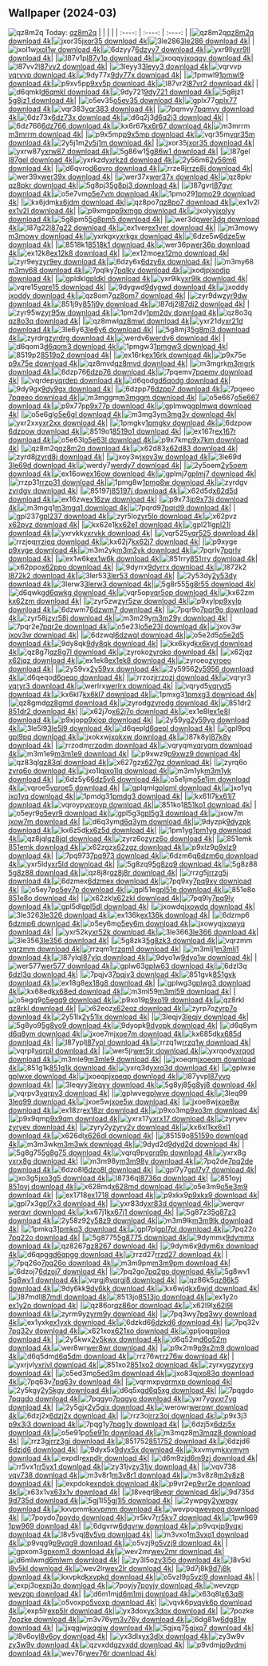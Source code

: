 ## Wallpaper (2024-03)
![qz8m2q](https://w.wallhaven.cc/full/qz/wallhaven-qz8m2q.jpg) Today: [qz8m2q](https://th.wallhaven.cc/small/qz/qz8m2q.jpg)
|      |      |      |
| :----: | :----: | :----: |
|![qz8m2q](https://th.wallhaven.cc/small/qz/qz8m2q.jpg)[qz8m2q download 4k](https://wallhaven.cc/w/qz8m2q)|![jxor35](https://th.wallhaven.cc/small/jx/jxor35.jpg)[jxor35 download 4k](https://wallhaven.cc/w/jxor35)|![3le286](https://th.wallhaven.cc/small/3l/3le286.jpg)[3le286 download 4k](https://wallhaven.cc/w/3le286)|
|![jxol1w](https://th.wallhaven.cc/small/jx/jxol1w.jpg)[jxol1w download 4k](https://wallhaven.cc/w/jxol1w)|![6dzyy7](https://th.wallhaven.cc/small/6d/6dzyy7.jpg)[6dzyy7 download 4k](https://wallhaven.cc/w/6dzyy7)|![yxr9ll](https://th.wallhaven.cc/small/yx/yxr9ll.jpg)[yxr9ll download 4k](https://wallhaven.cc/w/yxr9ll)|
|![l87v1p](https://th.wallhaven.cc/small/l8/l87v1p.jpg)[l87v1p download 4k](https://wallhaven.cc/w/l87v1p)|![jxoqqy](https://th.wallhaven.cc/small/jx/jxoqqy.jpg)[jxoqqy download 4k](https://wallhaven.cc/w/jxoqqy)|![l87vv2](https://th.wallhaven.cc/small/l8/l87vv2.jpg)[l87vv2 download 4k](https://wallhaven.cc/w/l87vv2)|
|![3leyy3](https://th.wallhaven.cc/small/3l/3leyy3.jpg)[3leyy3 download 4k](https://wallhaven.cc/w/3leyy3)|![vqrvvp](https://th.wallhaven.cc/small/vq/vqrvvp.jpg)[vqrvvp download 4k](https://wallhaven.cc/w/vqrvvp)|![9dy77x](https://th.wallhaven.cc/small/9d/9dy77x.jpg)[9dy77x download 4k](https://wallhaven.cc/w/9dy77x)|
|![1pmwl9](https://th.wallhaven.cc/small/1p/1pmwl9.jpg)[1pmwl9 download 4k](https://wallhaven.cc/w/1pmwl9)|![p9xv5p](https://th.wallhaven.cc/small/p9/p9xv5p.jpg)[p9xv5p download 4k](https://wallhaven.cc/w/p9xv5p)|![l87vr2](https://th.wallhaven.cc/small/l8/l87vr2.jpg)[l87vr2 download 4k](https://wallhaven.cc/w/l87vr2)|
|![d6qmkl](https://th.wallhaven.cc/small/d6/d6qmkl.jpg)[d6qmkl download 4k](https://wallhaven.cc/w/d6qmkl)|![9dy721](https://th.wallhaven.cc/small/9d/9dy721.jpg)[9dy721 download 4k](https://wallhaven.cc/w/9dy721)|![5g8jz1](https://th.wallhaven.cc/small/5g/5g8jz1.jpg)[5g8jz1 download 4k](https://wallhaven.cc/w/5g8jz1)|
|![o5ev35](https://th.wallhaven.cc/small/o5/o5ev35.jpg)[o5ev35 download 4k](https://wallhaven.cc/w/o5ev35)|![gplx77](https://th.wallhaven.cc/small/gp/gplx77.jpg)[gplx77 download 4k](https://wallhaven.cc/w/gplx77)|![vqr383](https://th.wallhaven.cc/small/vq/vqr383.jpg)[vqr383 download 4k](https://wallhaven.cc/w/vqr383)|
|![7pqmvy](https://th.wallhaven.cc/small/7p/7pqmvy.jpg)[7pqmvy download 4k](https://wallhaven.cc/w/7pqmvy)|![6dz73x](https://th.wallhaven.cc/small/6d/6dz73x.jpg)[6dz73x download 4k](https://wallhaven.cc/w/6dz73x)|![d6q2j3](https://th.wallhaven.cc/small/d6/d6q2j3.jpg)[d6q2j3 download 4k](https://wallhaven.cc/w/d6q2j3)|
|![6dz766](https://th.wallhaven.cc/small/6d/6dz766.jpg)[6dz766 download 4k](https://wallhaven.cc/w/6dz766)|![kx6r67](https://th.wallhaven.cc/small/kx/kx6r67.jpg)[kx6r67 download 4k](https://wallhaven.cc/w/kx6r67)|![m3mrrm](https://th.wallhaven.cc/small/m3/m3mrrm.jpg)[m3mrrm download 4k](https://wallhaven.cc/w/m3mrrm)|
|![p9x5mp](https://th.wallhaven.cc/small/p9/p9x5mp.jpg)[p9x5mp download 4k](https://wallhaven.cc/w/p9x5mp)|![vqr35m](https://th.wallhaven.cc/small/vq/vqr35m.jpg)[vqr35m download 4k](https://wallhaven.cc/w/vqr35m)|![2y5j1m](https://th.wallhaven.cc/small/2y/2y5j1m.jpg)[2y5j1m download 4k](https://wallhaven.cc/w/2y5j1m)|
|![jxor35](https://th.wallhaven.cc/small/jx/jxor35.jpg)[jxor35 download 4k](https://wallhaven.cc/w/jxor35)|![yxrw87](https://th.wallhaven.cc/small/yx/yxrw87.jpg)[yxrw87 download 4k](https://wallhaven.cc/w/yxrw87)|![5g86w1](https://th.wallhaven.cc/small/5g/5g86w1.jpg)[5g86w1 download 4k](https://wallhaven.cc/w/5g86w1)|
|![l87gel](https://th.wallhaven.cc/small/l8/l87gel.jpg)[l87gel download 4k](https://wallhaven.cc/w/l87gel)|![yxrkzd](https://th.wallhaven.cc/small/yx/yxrkzd.jpg)[yxrkzd download 4k](https://wallhaven.cc/w/yxrkzd)|![2y56m6](https://th.wallhaven.cc/small/2y/2y56m6.jpg)[2y56m6 download 4k](https://wallhaven.cc/w/2y56m6)|
|![d6qvro](https://th.wallhaven.cc/small/d6/d6qvro.jpg)[d6qvro download 4k](https://wallhaven.cc/w/d6qvro)|![rrze8j](https://th.wallhaven.cc/small/rr/rrze8j.jpg)[rrze8j download 4k](https://wallhaven.cc/w/rrze8j)|![wer39x](https://th.wallhaven.cc/small/we/wer39x.jpg)[wer39x download 4k](https://wallhaven.cc/w/wer39x)|
|![wer37x](https://th.wallhaven.cc/small/we/wer37x.jpg)[wer37x download 4k](https://wallhaven.cc/w/wer37x)|![qz8pkr](https://th.wallhaven.cc/small/qz/qz8pkr.jpg)[qz8pkr download 4k](https://wallhaven.cc/w/qz8pkr)|![5g8pj3](https://th.wallhaven.cc/small/5g/5g8pj3.jpg)[5g8pj3 download 4k](https://wallhaven.cc/w/5g8pj3)|
|![l87gvr](https://th.wallhaven.cc/small/l8/l87gvr.jpg)[l87gvr download 4k](https://wallhaven.cc/w/l87gvr)|![o5e7vm](https://th.wallhaven.cc/small/o5/o5e7vm.jpg)[o5e7vm download 4k](https://wallhaven.cc/w/o5e7vm)|![1pmo29](https://th.wallhaven.cc/small/1p/1pmo29.jpg)[1pmo29 download 4k](https://wallhaven.cc/w/1pmo29)|
|![kx6jdm](https://th.wallhaven.cc/small/kx/kx6jdm.jpg)[kx6jdm download 4k](https://wallhaven.cc/w/kx6jdm)|![qz8po7](https://th.wallhaven.cc/small/qz/qz8po7.jpg)[qz8po7 download 4k](https://wallhaven.cc/w/qz8po7)|![ex1v2l](https://th.wallhaven.cc/small/ex/ex1v2l.jpg)[ex1v2l download 4k](https://wallhaven.cc/w/ex1v2l)|
|![p9xmgp](https://th.wallhaven.cc/small/p9/p9xmgp.jpg)[p9xmgp download 4k](https://wallhaven.cc/w/p9xmgp)|![jxolyy](https://th.wallhaven.cc/small/jx/jxolyy.jpg)[jxolyy download 4k](https://wallhaven.cc/w/jxolyy)|![5g8pm5](https://th.wallhaven.cc/small/5g/5g8pm5.jpg)[5g8pm5 download 4k](https://wallhaven.cc/w/5g8pm5)|
|![wer3dq](https://th.wallhaven.cc/small/we/wer3dq.jpg)[wer3dq download 4k](https://wallhaven.cc/w/wer3dq)|![l87g22](https://th.wallhaven.cc/small/l8/l87g22.jpg)[l87g22 download 4k](https://wallhaven.cc/w/l87g22)|![ex1ver](https://th.wallhaven.cc/small/ex/ex1ver.jpg)[ex1ver download 4k](https://wallhaven.cc/w/ex1ver)|
|![m3mowy](https://th.wallhaven.cc/small/m3/m3mowy.jpg)[m3mowy download 4k](https://wallhaven.cc/w/m3mowy)|![yxrkgx](https://th.wallhaven.cc/small/yx/yxrkgx.jpg)[yxrkgx download 4k](https://wallhaven.cc/w/yxrkgx)|![6dze5w](https://th.wallhaven.cc/small/6d/6dze5w.jpg)[6dze5w download 4k](https://wallhaven.cc/w/6dze5w)|
|![8518k1](https://th.wallhaven.cc/small/85/8518k1.jpg)[8518k1 download 4k](https://wallhaven.cc/w/8518k1)|![wer36p](https://th.wallhaven.cc/small/we/wer36p.jpg)[wer36p download 4k](https://wallhaven.cc/w/wer36p)|![ex12k8](https://th.wallhaven.cc/small/ex/ex12k8.jpg)[ex12k8 download 4k](https://wallhaven.cc/w/ex12k8)|
|![ex12mo](https://th.wallhaven.cc/small/ex/ex12mo.jpg)[ex12mo download 4k](https://wallhaven.cc/w/ex12mo)|![zyr9ey](https://th.wallhaven.cc/small/zy/zyr9ey.jpg)[zyr9ey download 4k](https://wallhaven.cc/w/zyr9ey)|![6dzy6x](https://th.wallhaven.cc/small/6d/6dzy6x.jpg)[6dzy6x download 4k](https://wallhaven.cc/w/6dzy6x)|
|![m3my68](https://th.wallhaven.cc/small/m3/m3my68.jpg)[m3my68 download 4k](https://wallhaven.cc/w/m3my68)|![7pqlky](https://th.wallhaven.cc/small/7p/7pqlky.jpg)[7pqlky download 4k](https://wallhaven.cc/w/7pqlky)|![jxodjp](https://th.wallhaven.cc/small/jx/jxodjp.jpg)[jxodjp download 4k](https://wallhaven.cc/w/jxodjp)|
|![gpldkl](https://th.wallhaven.cc/small/gp/gpldkl.jpg)[gpldkl download 4k](https://wallhaven.cc/w/gpldkl)|![yxr9lk](https://th.wallhaven.cc/small/yx/yxr9lk.jpg)[yxr9lk download 4k](https://wallhaven.cc/w/yxr9lk)|![vqre15](https://th.wallhaven.cc/small/vq/vqre15.jpg)[vqre15 download 4k](https://wallhaven.cc/w/vqre15)|
|![9dygwd](https://th.wallhaven.cc/small/9d/9dygwd.jpg)[9dygwd download 4k](https://wallhaven.cc/w/9dygwd)|![jxoddy](https://th.wallhaven.cc/small/jx/jxoddy.jpg)[jxoddy download 4k](https://wallhaven.cc/w/jxoddy)|![qz8om7](https://th.wallhaven.cc/small/qz/qz8om7.jpg)[qz8om7 download 4k](https://wallhaven.cc/w/qz8om7)|
|![zyr9dw](https://th.wallhaven.cc/small/zy/zyr9dw.jpg)[zyr9dw download 4k](https://wallhaven.cc/w/zyr9dw)|![851j9y](https://th.wallhaven.cc/small/85/851j9y.jpg)[851j9y download 4k](https://wallhaven.cc/w/851j9y)|![l87dj2](https://th.wallhaven.cc/small/l8/l87dj2.jpg)[l87dj2 download 4k](https://wallhaven.cc/w/l87dj2)|
|![zyr95w](https://th.wallhaven.cc/small/zy/zyr95w.jpg)[zyr95w download 4k](https://wallhaven.cc/w/zyr95w)|![1pm2dv](https://th.wallhaven.cc/small/1p/1pm2dv.jpg)[1pm2dv download 4k](https://wallhaven.cc/w/1pm2dv)|![qz8o3q](https://th.wallhaven.cc/small/qz/qz8o3q.jpg)[qz8o3q download 4k](https://wallhaven.cc/w/qz8o3q)|
|![qz8mwl](https://th.wallhaven.cc/small/qz/qz8mwl.jpg)[qz8mwl download 4k](https://wallhaven.cc/w/qz8mwl)|![yxr21d](https://th.wallhaven.cc/small/yx/yxr21d.jpg)[yxr21d download 4k](https://wallhaven.cc/w/yxr21d)|![3le6y6](https://th.wallhaven.cc/small/3l/3le6y6.jpg)[3le6y6 download 4k](https://wallhaven.cc/w/3le6y6)|
|![5g8mj3](https://th.wallhaven.cc/small/5g/5g8mj3.jpg)[5g8mj3 download 4k](https://wallhaven.cc/w/5g8mj3)|![zyrdrg](https://th.wallhaven.cc/small/zy/zyrdrg.jpg)[zyrdrg download 4k](https://wallhaven.cc/w/zyrdrg)|![werdv6](https://th.wallhaven.cc/small/we/werdv6.jpg)[werdv6 download 4k](https://wallhaven.cc/w/werdv6)|
|![d6qom3](https://th.wallhaven.cc/small/d6/d6qom3.jpg)[d6qom3 download 4k](https://wallhaven.cc/w/d6qom3)|![1pmgw3](https://th.wallhaven.cc/small/1p/1pmgw3.jpg)[1pmgw3 download 4k](https://wallhaven.cc/w/1pmgw3)|![8519p2](https://th.wallhaven.cc/small/85/8519p2.jpg)[8519p2 download 4k](https://wallhaven.cc/w/8519p2)|
|![ex16rk](https://th.wallhaven.cc/small/ex/ex16rk.jpg)[ex16rk download 4k](https://wallhaven.cc/w/ex16rk)|![p9x75e](https://th.wallhaven.cc/small/p9/p9x75e.jpg)[p9x75e download 4k](https://wallhaven.cc/w/p9x75e)|![qz8mvd](https://th.wallhaven.cc/small/qz/qz8mvd.jpg)[qz8mvd download 4k](https://wallhaven.cc/w/qz8mvd)|
|![m3mgrk](https://th.wallhaven.cc/small/m3/m3mgrk.jpg)[m3mgrk download 4k](https://wallhaven.cc/w/m3mgrk)|![6dzp76](https://th.wallhaven.cc/small/6d/6dzp76.jpg)[6dzp76 download 4k](https://wallhaven.cc/w/6dzp76)|![7pqemv](https://th.wallhaven.cc/small/7p/7pqemv.jpg)[7pqemv download 4k](https://wallhaven.cc/w/7pqemv)|
|![vqrdep](https://th.wallhaven.cc/small/vq/vqrdep.jpg)[vqrdep download 4k](https://wallhaven.cc/w/vqrdep)|![d6qodg](https://th.wallhaven.cc/small/d6/d6qodg.jpg)[d6qodg download 4k](https://wallhaven.cc/w/d6qodg)|![9dy9gx](https://th.wallhaven.cc/small/9d/9dy9gx.jpg)[9dy9gx download 4k](https://wallhaven.cc/w/9dy9gx)|
|![6dzpp7](https://th.wallhaven.cc/small/6d/6dzpp7.jpg)[6dzpp7 download 4k](https://wallhaven.cc/w/6dzpp7)|![7pqeeo](https://th.wallhaven.cc/small/7p/7pqeeo.jpg)[7pqeeo download 4k](https://wallhaven.cc/w/7pqeeo)|![m3mggm](https://th.wallhaven.cc/small/m3/m3mggm.jpg)[m3mggm download 4k](https://wallhaven.cc/w/m3mggm)|
|![o5e667](https://th.wallhaven.cc/small/o5/o5e667.jpg)[o5e667 download 4k](https://wallhaven.cc/w/o5e667)|![p9x77p](https://th.wallhaven.cc/small/p9/p9x77p.jpg)[p9x77p download 4k](https://wallhaven.cc/w/p9x77p)|![gplmwq](https://th.wallhaven.cc/small/gp/gplmwq.jpg)[gplmwq download 4k](https://wallhaven.cc/w/gplmwq)|
|![o5e6gl](https://th.wallhaven.cc/small/o5/o5e6gl.jpg)[o5e6gl download 4k](https://wallhaven.cc/w/o5e6gl)|![m3mg3y](https://th.wallhaven.cc/small/m3/m3mg3y.jpg)[m3mg3y download 4k](https://wallhaven.cc/w/m3mg3y)|![yxr2xx](https://th.wallhaven.cc/small/yx/yxr2xx.jpg)[yxr2xx download 4k](https://wallhaven.cc/w/yxr2xx)|
|![1pmgkv](https://th.wallhaven.cc/small/1p/1pmgkv.jpg)[1pmgkv download 4k](https://wallhaven.cc/w/1pmgkv)|![6dzpow](https://th.wallhaven.cc/small/6d/6dzpow.jpg)[6dzpow download 4k](https://wallhaven.cc/w/6dzpow)|![8519o1](https://th.wallhaven.cc/small/85/8519o1.jpg)[8519o1 download 4k](https://wallhaven.cc/w/8519o1)|
|![ex167r](https://th.wallhaven.cc/small/ex/ex167r.jpg)[ex167r download 4k](https://wallhaven.cc/w/ex167r)|![o5e63l](https://th.wallhaven.cc/small/o5/o5e63l.jpg)[o5e63l download 4k](https://wallhaven.cc/w/o5e63l)|![p9x7km](https://th.wallhaven.cc/small/p9/p9x7km.jpg)[p9x7km download 4k](https://wallhaven.cc/w/p9x7km)|
|![qz8m2q](https://th.wallhaven.cc/small/qz/qz8m2q.jpg)[qz8m2q download 4k](https://wallhaven.cc/w/qz8m2q)|![x62d83](https://th.wallhaven.cc/small/x6/x62d83.jpg)[x62d83 download 4k](https://wallhaven.cc/w/x62d83)|![zyrd8j](https://th.wallhaven.cc/small/zy/zyrd8j.jpg)[zyrd8j download 4k](https://wallhaven.cc/w/zyrd8j)|
|![jxoy3w](https://th.wallhaven.cc/small/jx/jxoy3w.jpg)[jxoy3w download 4k](https://wallhaven.cc/w/jxoy3w)|![3le69d](https://th.wallhaven.cc/small/3l/3le69d.jpg)[3le69d download 4k](https://wallhaven.cc/w/3le69d)|![werdy7](https://th.wallhaven.cc/small/we/werdy7.jpg)[werdy7 download 4k](https://wallhaven.cc/w/werdy7)|
|![2y5oem](https://th.wallhaven.cc/small/2y/2y5oem.jpg)[2y5oem download 4k](https://wallhaven.cc/w/2y5oem)|![ex16ow](https://th.wallhaven.cc/small/ex/ex16ow.jpg)[ex16ow download 4k](https://wallhaven.cc/w/ex16ow)|![gplmj7](https://th.wallhaven.cc/small/gp/gplmj7.jpg)[gplmj7 download 4k](https://wallhaven.cc/w/gplmj7)|
|![rrzp31](https://th.wallhaven.cc/small/rr/rrzp31.jpg)[rrzp31 download 4k](https://wallhaven.cc/w/rrzp31)|![1pmg8w](https://th.wallhaven.cc/small/1p/1pmg8w.jpg)[1pmg8w download 4k](https://wallhaven.cc/w/1pmg8w)|![zyrdgv](https://th.wallhaven.cc/small/zy/zyrdgv.jpg)[zyrdgv download 4k](https://wallhaven.cc/w/zyrdgv)|
|![85197j](https://th.wallhaven.cc/small/85/85197j.jpg)[85197j download 4k](https://wallhaven.cc/w/85197j)|![x62d5d](https://th.wallhaven.cc/small/x6/x62d5d.jpg)[x62d5d download 4k](https://wallhaven.cc/w/x62d5d)|![ex16zw](https://th.wallhaven.cc/small/ex/ex16zw.jpg)[ex16zw download 4k](https://wallhaven.cc/w/ex16zw)|
|![p9x73j](https://th.wallhaven.cc/small/p9/p9x73j.jpg)[p9x73j download 4k](https://wallhaven.cc/w/p9x73j)|![m3mgq1](https://th.wallhaven.cc/small/m3/m3mgq1.jpg)[m3mgq1 download 4k](https://wallhaven.cc/w/m3mgq1)|![7pqrd9](https://th.wallhaven.cc/small/7p/7pqrd9.jpg)[7pqrd9 download 4k](https://wallhaven.cc/w/7pqrd9)|
|![gpl237](https://th.wallhaven.cc/small/gp/gpl237.jpg)[gpl237 download 4k](https://wallhaven.cc/w/gpl237)|![zyr5lo](https://th.wallhaven.cc/small/zy/zyr5lo.jpg)[zyr5lo download 4k](https://wallhaven.cc/w/zyr5lo)|![x62pvz](https://th.wallhaven.cc/small/x6/x62pvz.jpg)[x62pvz download 4k](https://wallhaven.cc/w/x62pvz)|
|![kx62e1](https://th.wallhaven.cc/small/kx/kx62e1.jpg)[kx62e1 download 4k](https://wallhaven.cc/w/kx62e1)|![gpl21l](https://th.wallhaven.cc/small/gp/gpl21l.jpg)[gpl21l download 4k](https://wallhaven.cc/w/gpl21l)|![yxrvkk](https://th.wallhaven.cc/small/yx/yxrvkk.jpg)[yxrvkk download 4k](https://wallhaven.cc/w/yxrvkk)|
|![vqr525](https://th.wallhaven.cc/small/vq/vqr525.jpg)[vqr525 download 4k](https://wallhaven.cc/w/vqr525)|![rrzjeq](https://th.wallhaven.cc/small/rr/rrzjeq.jpg)[rrzjeq download 4k](https://wallhaven.cc/w/rrzjeq)|![kx62j7](https://th.wallhaven.cc/small/kx/kx62j7.jpg)[kx62j7 download 4k](https://wallhaven.cc/w/kx62j7)|
|![p9xyge](https://th.wallhaven.cc/small/p9/p9xyge.jpg)[p9xyge download 4k](https://wallhaven.cc/w/p9xyge)|![m3m2yk](https://th.wallhaven.cc/small/m3/m3m2yk.jpg)[m3m2yk download 4k](https://wallhaven.cc/w/m3m2yk)|![7pqrlv](https://th.wallhaven.cc/small/7p/7pqrlv.jpg)[7pqrlv download 4k](https://wallhaven.cc/w/7pqrlv)|
|![ex1w6k](https://th.wallhaven.cc/small/ex/ex1w6k.jpg)[ex1w6k download 4k](https://wallhaven.cc/w/ex1w6k)|![851rry](https://th.wallhaven.cc/small/85/851rry.jpg)[851rry download 4k](https://wallhaven.cc/w/851rry)|![x62ppo](https://th.wallhaven.cc/small/x6/x62ppo.jpg)[x62ppo download 4k](https://wallhaven.cc/w/x62ppo)|
|![9dyrrx](https://th.wallhaven.cc/small/9d/9dyrrx.jpg)[9dyrrx download 4k](https://wallhaven.cc/w/9dyrrx)|![l872k2](https://th.wallhaven.cc/small/l8/l872k2.jpg)[l872k2 download 4k](https://wallhaven.cc/w/l872k2)|![3ler53](https://th.wallhaven.cc/small/3l/3ler53.jpg)[3ler53 download 4k](https://wallhaven.cc/w/3ler53)|
|![2y53dy](https://th.wallhaven.cc/small/2y/2y53dy.jpg)[2y53dy download 4k](https://wallhaven.cc/w/2y53dy)|![3lerw3](https://th.wallhaven.cc/small/3l/3lerw3.jpg)[3lerw3 download 4k](https://wallhaven.cc/w/3lerw3)|![5g8r55](https://th.wallhaven.cc/small/5g/5g8r55.jpg)[5g8r55 download 4k](https://wallhaven.cc/w/5g8r55)|
|![d6qwkg](https://th.wallhaven.cc/small/d6/d6qwkg.jpg)[d6qwkg download 4k](https://wallhaven.cc/w/d6qwkg)|![vqr5op](https://th.wallhaven.cc/small/vq/vqr5op.jpg)[vqr5op download 4k](https://wallhaven.cc/w/vqr5op)|![kx62zm](https://th.wallhaven.cc/small/kx/kx62zm.jpg)[kx62zm download 4k](https://wallhaven.cc/w/kx62zm)|
|![zyr5zw](https://th.wallhaven.cc/small/zy/zyr5zw.jpg)[zyr5zw download 4k](https://wallhaven.cc/w/zyr5zw)|![p9xylp](https://th.wallhaven.cc/small/p9/p9xylp.jpg)[p9xylp download 4k](https://wallhaven.cc/w/p9xylp)|![6dzwm7](https://th.wallhaven.cc/small/6d/6dzwm7.jpg)[6dzwm7 download 4k](https://wallhaven.cc/w/6dzwm7)|
|![7pqr9o](https://th.wallhaven.cc/small/7p/7pqr9o.jpg)[7pqr9o download 4k](https://wallhaven.cc/w/7pqr9o)|![zyr58j](https://th.wallhaven.cc/small/zy/zyr58j.jpg)[zyr58j download 4k](https://wallhaven.cc/w/zyr58j)|![m3m29y](https://th.wallhaven.cc/small/m3/m3m29y.jpg)[m3m29y download 4k](https://wallhaven.cc/w/m3m29y)|
|![7pqr2e](https://th.wallhaven.cc/small/7p/7pqr2e.jpg)[7pqr2e download 4k](https://wallhaven.cc/w/7pqr2e)|![o5e23l](https://th.wallhaven.cc/small/o5/o5e23l.jpg)[o5e23l download 4k](https://wallhaven.cc/w/o5e23l)|![jxov3w](https://th.wallhaven.cc/small/jx/jxov3w.jpg)[jxov3w download 4k](https://wallhaven.cc/w/jxov3w)|
|![6dzwql](https://th.wallhaven.cc/small/6d/6dzwql.jpg)[6dzwql download 4k](https://wallhaven.cc/w/6dzwql)|![o5e2d5](https://th.wallhaven.cc/small/o5/o5e2d5.jpg)[o5e2d5 download 4k](https://wallhaven.cc/w/o5e2d5)|![9dy8qk](https://th.wallhaven.cc/small/9d/9dy8qk.jpg)[9dy8qk download 4k](https://wallhaven.cc/w/9dy8qk)|
|![kx6kyd](https://th.wallhaven.cc/small/kx/kx6kyd.jpg)[kx6kyd download 4k](https://wallhaven.cc/w/kx6kyd)|![qz8g7l](https://th.wallhaven.cc/small/qz/qz8g7l.jpg)[qz8g7l download 4k](https://wallhaven.cc/w/qz8g7l)|![zyroko](https://th.wallhaven.cc/small/zy/zyroko.jpg)[zyroko download 4k](https://wallhaven.cc/w/zyroko)|
|![x62jqz](https://th.wallhaven.cc/small/x6/x62jqz.jpg)[x62jqz download 4k](https://wallhaven.cc/w/x62jqz)|![ex1ek8](https://th.wallhaven.cc/small/ex/ex1ek8.jpg)[ex1ek8 download 4k](https://wallhaven.cc/w/ex1ek8)|![zyroeo](https://th.wallhaven.cc/small/zy/zyroeo.jpg)[zyroeo download 4k](https://wallhaven.cc/w/zyroeo)|
|![2y59vx](https://th.wallhaven.cc/small/2y/2y59vx.jpg)[2y59vx download 4k](https://wallhaven.cc/w/2y59vx)|![2y5956](https://th.wallhaven.cc/small/2y/2y5956.jpg)[2y5956 download 4k](https://wallhaven.cc/w/2y5956)|![d6qeqo](https://th.wallhaven.cc/small/d6/d6qeqo.jpg)[d6qeqo download 4k](https://wallhaven.cc/w/d6qeqo)|
|![rrzozj](https://th.wallhaven.cc/small/rr/rrzozj.jpg)[rrzozj download 4k](https://wallhaven.cc/w/rrzozj)|![vqryr3](https://th.wallhaven.cc/small/vq/vqryr3.jpg)[vqryr3 download 4k](https://wallhaven.cc/w/vqryr3)|![werlrx](https://th.wallhaven.cc/small/we/werlrx.jpg)[werlrx download 4k](https://wallhaven.cc/w/werlrx)|
|![vqryd5](https://th.wallhaven.cc/small/vq/vqryd5.jpg)[vqryd5 download 4k](https://wallhaven.cc/w/vqryd5)|![kx6kl7](https://th.wallhaven.cc/small/kx/kx6kl7.jpg)[kx6kl7 download 4k](https://wallhaven.cc/w/kx6kl7)|![1pmxg3](https://th.wallhaven.cc/small/1p/1pmxg3.jpg)[1pmxg3 download 4k](https://wallhaven.cc/w/1pmxg3)|
|![qz8gmd](https://th.wallhaven.cc/small/qz/qz8gmd.jpg)[qz8gmd download 4k](https://wallhaven.cc/w/qz8gmd)|![zyrodg](https://th.wallhaven.cc/small/zy/zyrodg.jpg)[zyrodg download 4k](https://wallhaven.cc/w/zyrodg)|![851dr2](https://th.wallhaven.cc/small/85/851dr2.jpg)[851dr2 download 4k](https://wallhaven.cc/w/851dr2)|
|![x62j7o](https://th.wallhaven.cc/small/x6/x62j7o.jpg)[x62j7o download 4k](https://wallhaven.cc/w/x62j7o)|![ex1e8l](https://th.wallhaven.cc/small/ex/ex1e8l.jpg)[ex1e8l download 4k](https://wallhaven.cc/w/ex1e8l)|![p9xjop](https://th.wallhaven.cc/small/p9/p9xjop.jpg)[p9xjop download 4k](https://wallhaven.cc/w/p9xjop)|
|![2y59yg](https://th.wallhaven.cc/small/2y/2y59yg.jpg)[2y59yg download 4k](https://wallhaven.cc/w/2y59yg)|![3le5l9](https://th.wallhaven.cc/small/3l/3le5l9.jpg)[3le5l9 download 4k](https://wallhaven.cc/w/3le5l9)|![d6qepl](https://th.wallhaven.cc/small/d6/d6qepl.jpg)[d6qepl download 4k](https://wallhaven.cc/w/d6qepl)|
|![gpl9pq](https://th.wallhaven.cc/small/gp/gpl9pq.jpg)[gpl9pq download 4k](https://wallhaven.cc/w/gpl9pq)|![jxokxw](https://th.wallhaven.cc/small/jx/jxokxw.jpg)[jxokxw download 4k](https://wallhaven.cc/w/jxokxw)|![l87k8y](https://th.wallhaven.cc/small/l8/l87k8y.jpg)[l87k8y download 4k](https://wallhaven.cc/w/l87k8y)|
|![rrzodm](https://th.wallhaven.cc/small/rr/rrzodm.jpg)[rrzodm download 4k](https://wallhaven.cc/w/rrzodm)|![vqryqm](https://th.wallhaven.cc/small/vq/vqryqm.jpg)[vqryqm download 4k](https://wallhaven.cc/w/vqryqm)|![m3m1e9](https://th.wallhaven.cc/small/m3/m3m1e9.jpg)[m3m1e9 download 4k](https://wallhaven.cc/w/m3m1e9)|
|![p9xwz9](https://th.wallhaven.cc/small/p9/p9xwz9.jpg)[p9xwz9 download 4k](https://wallhaven.cc/w/p9xwz9)|![qz83ql](https://th.wallhaven.cc/small/qz/qz83ql.jpg)[qz83ql download 4k](https://wallhaven.cc/w/qz83ql)|![x627gz](https://th.wallhaven.cc/small/x6/x627gz.jpg)[x627gz download 4k](https://wallhaven.cc/w/x627gz)|
|![zyrq6o](https://th.wallhaven.cc/small/zy/zyrq6o.jpg)[zyrq6o download 4k](https://wallhaven.cc/w/zyrq6o)|![jxo1lq](https://th.wallhaven.cc/small/jx/jxo1lq.jpg)[jxo1lq download 4k](https://wallhaven.cc/w/jxo1lq)|![m3m1yk](https://th.wallhaven.cc/small/m3/m3m1yk.jpg)[m3m1yk download 4k](https://wallhaven.cc/w/m3m1yk)|
|![6dz5y6](https://th.wallhaven.cc/small/6d/6dz5y6.jpg)[6dz5y6 download 4k](https://wallhaven.cc/w/6dz5y6)|![o5e1jm](https://th.wallhaven.cc/small/o5/o5e1jm.jpg)[o5e1jm download 4k](https://wallhaven.cc/w/o5e1jm)|![vqroe5](https://th.wallhaven.cc/small/vq/vqroe5.jpg)[vqroe5 download 4k](https://wallhaven.cc/w/vqroe5)|
|![gplqml](https://th.wallhaven.cc/small/gp/gplqml.jpg)[gplqml download 4k](https://wallhaven.cc/w/gplqml)|![jxo1yq](https://th.wallhaven.cc/small/jx/jxo1yq.jpg)[jxo1yq download 4k](https://wallhaven.cc/w/jxo1yq)|![1pmdg3](https://th.wallhaven.cc/small/1p/1pmdg3.jpg)[1pmdg3 download 4k](https://wallhaven.cc/w/1pmdg3)|
|![kx61l7](https://th.wallhaven.cc/small/kx/kx61l7.jpg)[kx61l7 download 4k](https://wallhaven.cc/w/kx61l7)|![vqroyp](https://th.wallhaven.cc/small/vq/vqroyp.jpg)[vqroyp download 4k](https://wallhaven.cc/w/vqroyp)|![851ko1](https://th.wallhaven.cc/small/85/851ko1.jpg)[851ko1 download 4k](https://wallhaven.cc/w/851ko1)|
|![o5eyr9](https://th.wallhaven.cc/small/o5/o5eyr9.jpg)[o5eyr9 download 4k](https://wallhaven.cc/w/o5eyr9)|![gpl5g3](https://th.wallhaven.cc/small/gp/gpl5g3.jpg)[gpl5g3 download 4k](https://wallhaven.cc/w/gpl5g3)|![jxow7m](https://th.wallhaven.cc/small/jx/jxow7m.jpg)[jxow7m download 4k](https://wallhaven.cc/w/jxow7m)|
|![d6q3ym](https://th.wallhaven.cc/small/d6/d6q3ym.jpg)[d6q3ym download 4k](https://wallhaven.cc/w/d6q3ym)|![9dyzpk](https://th.wallhaven.cc/small/9d/9dyzpk.jpg)[9dyzpk download 4k](https://wallhaven.cc/w/9dyzpk)|![kx6z5d](https://th.wallhaven.cc/small/kx/kx6z5d.jpg)[kx6z5d download 4k](https://wallhaven.cc/w/kx6z5d)|
|![1pm1yg](https://th.wallhaven.cc/small/1p/1pm1yg.jpg)[1pm1yg download 4k](https://wallhaven.cc/w/1pm1yg)|![qz8jql](https://th.wallhaven.cc/small/qz/qz8jql.jpg)[qz8jql download 4k](https://wallhaven.cc/w/qz8jql)|![zyrz6o](https://th.wallhaven.cc/small/zy/zyrz6o.jpg)[zyrz6o download 4k](https://wallhaven.cc/w/zyrz6o)|
|![851emk](https://th.wallhaven.cc/small/85/851emk.jpg)[851emk download 4k](https://wallhaven.cc/w/851emk)|![x62zgz](https://th.wallhaven.cc/small/x6/x62zgz.jpg)[x62zgz download 4k](https://wallhaven.cc/w/x62zgz)|![p9xlz9](https://th.wallhaven.cc/small/p9/p9xlz9.jpg)[p9xlz9 download 4k](https://wallhaven.cc/w/p9xlz9)|
|![7pq973](https://th.wallhaven.cc/small/7p/7pq973.jpg)[7pq973 download 4k](https://wallhaven.cc/w/7pq973)|![6dzm6q](https://th.wallhaven.cc/small/6d/6dzm6q.jpg)[6dzm6q download 4k](https://wallhaven.cc/w/6dzm6q)|![yxr5ld](https://th.wallhaven.cc/small/yx/yxr5ld.jpg)[yxr5ld download 4k](https://wallhaven.cc/w/yxr5ld)|
|![5g8zq9](https://th.wallhaven.cc/small/5g/5g8zq9.jpg)[5g8zq9 download 4k](https://wallhaven.cc/w/5g8zq9)|![5g8z88](https://th.wallhaven.cc/small/5g/5g8z88.jpg)[5g8z88 download 4k](https://wallhaven.cc/w/5g8z88)|![qz8j8r](https://th.wallhaven.cc/small/qz/qz8j8r.jpg)[qz8j8r download 4k](https://wallhaven.cc/w/qz8j8r)|
|![rrzg5j](https://th.wallhaven.cc/small/rr/rrzg5j.jpg)[rrzg5j download 4k](https://wallhaven.cc/w/rrzg5j)|![6dzmex](https://th.wallhaven.cc/small/6d/6dzmex.jpg)[6dzmex download 4k](https://wallhaven.cc/w/6dzmex)|![7pq9xy](https://th.wallhaven.cc/small/7p/7pq9xy.jpg)[7pq9xy download 4k](https://wallhaven.cc/w/7pq9xy)|
|![o5ey7p](https://th.wallhaven.cc/small/o5/o5ey7p.jpg)[o5ey7p download 4k](https://wallhaven.cc/w/o5ey7p)|![gpl51e](https://th.wallhaven.cc/small/gp/gpl51e.jpg)[gpl51e download 4k](https://wallhaven.cc/w/gpl51e)|![851e8o](https://th.wallhaven.cc/small/85/851e8o.jpg)[851e8o download 4k](https://wallhaven.cc/w/851e8o)|
|![x62zkl](https://th.wallhaven.cc/small/x6/x62zkl.jpg)[x62zkl download 4k](https://wallhaven.cc/w/x62zkl)|![7pq9ly](https://th.wallhaven.cc/small/7p/7pq9ly.jpg)[7pq9ly download 4k](https://wallhaven.cc/w/7pq9ly)|![gpl5dl](https://th.wallhaven.cc/small/gp/gpl5dl.jpg)[gpl5dl download 4k](https://wallhaven.cc/w/gpl5dl)|
|![jxowdq](https://th.wallhaven.cc/small/jx/jxowdq.jpg)[jxowdq download 4k](https://wallhaven.cc/w/jxowdq)|![3le326](https://th.wallhaven.cc/small/3l/3le326.jpg)[3le326 download 4k](https://wallhaven.cc/w/3le326)|![ex136k](https://th.wallhaven.cc/small/ex/ex136k.jpg)[ex136k download 4k](https://wallhaven.cc/w/ex136k)|
|![6dzmp6](https://th.wallhaven.cc/small/6d/6dzmp6.jpg)[6dzmp6 download 4k](https://wallhaven.cc/w/6dzmp6)|![o5ey6m](https://th.wallhaven.cc/small/o5/o5ey6m.jpg)[o5ey6m download 4k](https://wallhaven.cc/w/o5ey6m)|![jxowyq](https://th.wallhaven.cc/small/jx/jxowyq.jpg)[jxowyq download 4k](https://wallhaven.cc/w/jxowyq)|
|![yxr52k](https://th.wallhaven.cc/small/yx/yxr52k.jpg)[yxr52k download 4k](https://wallhaven.cc/w/yxr52k)|![3le366](https://th.wallhaven.cc/small/3l/3le366.jpg)[3le366 download 4k](https://wallhaven.cc/w/3le366)|![3le356](https://th.wallhaven.cc/small/3l/3le356.jpg)[3le356 download 4k](https://wallhaven.cc/w/3le356)|
|![5g8zk3](https://th.wallhaven.cc/small/5g/5g8zk3.jpg)[5g8zk3 download 4k](https://wallhaven.cc/w/5g8zk3)|![vqrzmm](https://th.wallhaven.cc/small/vq/vqrzmm.jpg)[vqrzmm download 4k](https://wallhaven.cc/w/vqrzmm)|![rrzqm1](https://th.wallhaven.cc/small/rr/rrzqm1.jpg)[rrzqm1 download 4k](https://wallhaven.cc/w/rrzqm1)|
|![m3mlj1](https://th.wallhaven.cc/small/m3/m3mlj1.jpg)[m3mlj1 download 4k](https://wallhaven.cc/w/m3mlj1)|![l87ylq](https://th.wallhaven.cc/small/l8/l87ylq.jpg)[l87ylq download 4k](https://wallhaven.cc/w/l87ylq)|![9dyo1w](https://th.wallhaven.cc/small/9d/9dyo1w.jpg)[9dyo1w download 4k](https://wallhaven.cc/w/9dyo1w)|
|![wer577](https://th.wallhaven.cc/small/we/wer577.jpg)[wer577 download 4k](https://wallhaven.cc/w/wer577)|![gplw63](https://th.wallhaven.cc/small/gp/gplw63.jpg)[gplw63 download 4k](https://wallhaven.cc/w/gplw63)|![6dzl3q](https://th.wallhaven.cc/small/6d/6dzl3q.jpg)[6dzl3q download 4k](https://wallhaven.cc/w/6dzl3q)|
|![7pqjv3](https://th.wallhaven.cc/small/7p/7pqjv3.jpg)[7pqjv3 download 4k](https://wallhaven.cc/w/7pqjv3)|![851gvk](https://th.wallhaven.cc/small/85/851gvk.jpg)[851gvk download 4k](https://wallhaven.cc/w/851gvk)|![ex18g8](https://th.wallhaven.cc/small/ex/ex18g8.jpg)[ex18g8 download 4k](https://wallhaven.cc/w/ex18g8)|
|![gplwg3](https://th.wallhaven.cc/small/gp/gplwg3.jpg)[gplwg3 download 4k](https://wallhaven.cc/w/gplwg3)|![kx68ed](https://th.wallhaven.cc/small/kx/kx68ed.jpg)[kx68ed download 4k](https://wallhaven.cc/w/kx68ed)|![m3ml59](https://th.wallhaven.cc/small/m3/m3ml59.jpg)[m3ml59 download 4k](https://wallhaven.cc/w/m3ml59)|
|![o5egq9](https://th.wallhaven.cc/small/o5/o5egq9.jpg)[o5egq9 download 4k](https://wallhaven.cc/w/o5egq9)|![p9xo19](https://th.wallhaven.cc/small/p9/p9xo19.jpg)[p9xo19 download 4k](https://wallhaven.cc/w/p9xo19)|![qz8rkl](https://th.wallhaven.cc/small/qz/qz8rkl.jpg)[qz8rkl download 4k](https://wallhaven.cc/w/qz8rkl)|
|![x62eoz](https://th.wallhaven.cc/small/x6/x62eoz.jpg)[x62eoz download 4k](https://wallhaven.cc/w/x62eoz)|![zyrp7o](https://th.wallhaven.cc/small/zy/zyrp7o.jpg)[zyrp7o download 4k](https://wallhaven.cc/w/zyrp7o)|![2y51lx](https://th.wallhaven.cc/small/2y/2y51lx.jpg)[2y51lx download 4k](https://wallhaven.cc/w/2y51lx)|
|![3leqjv](https://th.wallhaven.cc/small/3l/3leqjv.jpg)[3leqjv download 4k](https://wallhaven.cc/w/3leqjv)|![5g8yo9](https://th.wallhaven.cc/small/5g/5g8yo9.jpg)[5g8yo9 download 4k](https://wallhaven.cc/w/5g8yo9)|![9dyopk](https://th.wallhaven.cc/small/9d/9dyopk.jpg)[9dyopk download 4k](https://wallhaven.cc/w/9dyopk)|
|![d6q8ym](https://th.wallhaven.cc/small/d6/d6q8ym.jpg)[d6q8ym download 4k](https://wallhaven.cc/w/d6q8ym)|![jxoe7m](https://th.wallhaven.cc/small/jx/jxoe7m.jpg)[jxoe7m download 4k](https://wallhaven.cc/w/jxoe7m)|![kx685d](https://th.wallhaven.cc/small/kx/kx685d.jpg)[kx685d download 4k](https://wallhaven.cc/w/kx685d)|
|![l87ypl](https://th.wallhaven.cc/small/l8/l87ypl.jpg)[l87ypl download 4k](https://wallhaven.cc/w/l87ypl)|![rrzq1w](https://th.wallhaven.cc/small/rr/rrzq1w.jpg)[rrzq1w download 4k](https://wallhaven.cc/w/rrzq1w)|![vqrpll](https://th.wallhaven.cc/small/vq/vqrpll.jpg)[vqrpll download 4k](https://wallhaven.cc/w/vqrpll)|
|![wer5jr](https://th.wallhaven.cc/small/we/wer5jr.jpg)[wer5jr download 4k](https://wallhaven.cc/w/wer5jr)|![yxrqod](https://th.wallhaven.cc/small/yx/yxrqod.jpg)[yxrqod download 4k](https://wallhaven.cc/w/yxrqod)|![m3mle9](https://th.wallhaven.cc/small/m3/m3mle9.jpg)[m3mle9 download 4k](https://wallhaven.cc/w/m3mle9)|
|![jxoeqm](https://th.wallhaven.cc/small/jx/jxoeqm.jpg)[jxoeqm download 4k](https://wallhaven.cc/w/jxoeqm)|![851g1k](https://th.wallhaven.cc/small/85/851g1k.jpg)[851g1k download 4k](https://wallhaven.cc/w/851g1k)|![yxrq3d](https://th.wallhaven.cc/small/yx/yxrq3d.jpg)[yxrq3d download 4k](https://wallhaven.cc/w/yxrq3d)|
|![gplwxe](https://th.wallhaven.cc/small/gp/gplwxe.jpg)[gplwxe download 4k](https://wallhaven.cc/w/gplwxe)|![jxoeqp](https://th.wallhaven.cc/small/jx/jxoeqp.jpg)[jxoeqp download 4k](https://wallhaven.cc/w/jxoeqp)|![l87yvp](https://th.wallhaven.cc/small/l8/l87yvp.jpg)[l87yvp download 4k](https://wallhaven.cc/w/l87yvp)|
|![3leqyy](https://th.wallhaven.cc/small/3l/3leqyy.jpg)[3leqyy download 4k](https://wallhaven.cc/w/3leqyy)|![5g8yj8](https://th.wallhaven.cc/small/5g/5g8yj8.jpg)[5g8yj8 download 4k](https://wallhaven.cc/w/5g8yj8)|![vqrpv3](https://th.wallhaven.cc/small/vq/vqrpv3.jpg)[vqrpv3 download 4k](https://wallhaven.cc/w/vqrpv3)|
|![gplwve](https://th.wallhaven.cc/small/gp/gplwve.jpg)[gplwve download 4k](https://wallhaven.cc/w/gplwve)|![3leq99](https://th.wallhaven.cc/small/3l/3leq99.jpg)[3leq99 download 4k](https://wallhaven.cc/w/3leq99)|![jxoe5w](https://th.wallhaven.cc/small/jx/jxoe5w.jpg)[jxoe5w download 4k](https://wallhaven.cc/w/jxoe5w)|
|![jxoe8w](https://th.wallhaven.cc/small/jx/jxoe8w.jpg)[jxoe8w download 4k](https://wallhaven.cc/w/jxoe8w)|![ex18zr](https://th.wallhaven.cc/small/ex/ex18zr.jpg)[ex18zr download 4k](https://wallhaven.cc/w/ex18zr)|![p9xo3m](https://th.wallhaven.cc/small/p9/p9xo3m.jpg)[p9xo3m download 4k](https://wallhaven.cc/w/p9xo3m)|
|![p9x9qm](https://th.wallhaven.cc/small/p9/p9x9qm.jpg)[p9x9qm download 4k](https://wallhaven.cc/w/p9x9qm)|![yxrx17](https://th.wallhaven.cc/small/yx/yxrx17.jpg)[yxrx17 download 4k](https://wallhaven.cc/w/yxrx17)|![zyryev](https://th.wallhaven.cc/small/zy/zyryev.jpg)[zyryev download 4k](https://wallhaven.cc/w/zyryev)|
|![zyry2y](https://th.wallhaven.cc/small/zy/zyry2y.jpg)[zyry2y download 4k](https://wallhaven.cc/w/zyry2y)|![kx6xl1](https://th.wallhaven.cc/small/kx/kx6xl1.jpg)[kx6xl1 download 4k](https://wallhaven.cc/w/kx6xl1)|![x626dl](https://th.wallhaven.cc/small/x6/x626dl.jpg)[x626dl download 4k](https://wallhaven.cc/w/x626dl)|
|![85159o](https://th.wallhaven.cc/small/85/85159o.jpg)[85159o download 4k](https://wallhaven.cc/w/85159o)|![m3m3wk](https://th.wallhaven.cc/small/m3/m3m3wk.jpg)[m3m3wk download 4k](https://wallhaven.cc/w/m3m3wk)|![9dyd2d](https://th.wallhaven.cc/small/9d/9dyd2d.jpg)[9dyd2d download 4k](https://wallhaven.cc/w/9dyd2d)|
|![5g8g75](https://th.wallhaven.cc/small/5g/5g8g75.jpg)[5g8g75 download 4k](https://wallhaven.cc/w/5g8g75)|![vqrq9p](https://th.wallhaven.cc/small/vq/vqrq9p.jpg)[vqrq9p download 4k](https://wallhaven.cc/w/vqrq9p)|![yxrx8g](https://th.wallhaven.cc/small/yx/yxrx8g.jpg)[yxrx8g download 4k](https://wallhaven.cc/w/yxrx8g)|
|![m3m98y](https://th.wallhaven.cc/small/m3/m3m98y.jpg)[m3m98y download 4k](https://wallhaven.cc/w/m3m98y)|![7pq2de](https://th.wallhaven.cc/small/7p/7pq2de.jpg)[7pq2de download 4k](https://wallhaven.cc/w/7pq2de)|![6dzo8l](https://th.wallhaven.cc/small/6d/6dzo8l.jpg)[6dzo8l download 4k](https://wallhaven.cc/w/6dzo8l)|
|![gpl7y7](https://th.wallhaven.cc/small/gp/gpl7y7.jpg)[gpl7y7 download 4k](https://wallhaven.cc/w/gpl7y7)|![jxo3g5](https://th.wallhaven.cc/small/jx/jxo3g5.jpg)[jxo3g5 download 4k](https://wallhaven.cc/w/jxo3g5)|![l8736q](https://th.wallhaven.cc/small/l8/l8736q.jpg)[l8736q download 4k](https://wallhaven.cc/w/l8736q)|
|![851oyj](https://th.wallhaven.cc/small/85/851oyj.jpg)[851oyj download 4k](https://wallhaven.cc/w/851oyj)|![x628md](https://th.wallhaven.cc/small/x6/x628md.jpg)[x628md download 4k](https://wallhaven.cc/w/x628md)|![o5e3m9](https://th.wallhaven.cc/small/o5/o5e3m9.jpg)[o5e3m9 download 4k](https://wallhaven.cc/w/o5e3m9)|
|![ex1718](https://th.wallhaven.cc/small/ex/ex1718.jpg)[ex1718 download 4k](https://wallhaven.cc/w/ex1718)|![p9xkx9](https://th.wallhaven.cc/small/p9/p9xkx9.jpg)[p9xkx9 download 4k](https://wallhaven.cc/w/p9xkx9)|![gpl7x3](https://th.wallhaven.cc/small/gp/gpl7x3.jpg)[gpl7x3 download 4k](https://wallhaven.cc/w/gpl7x3)|
|![yxr83d](https://th.wallhaven.cc/small/yx/yxr83d.jpg)[yxr83d download 4k](https://wallhaven.cc/w/yxr83d)|![werqvr](https://th.wallhaven.cc/small/we/werqvr.jpg)[werqvr download 4k](https://wallhaven.cc/w/werqvr)|![kx67j1](https://th.wallhaven.cc/small/kx/kx67j1.jpg)[kx67j1 download 4k](https://wallhaven.cc/w/kx67j1)|
|![5g87z3](https://th.wallhaven.cc/small/5g/5g87z3.jpg)[5g87z3 download 4k](https://wallhaven.cc/w/5g87z3)|![2y58z9](https://th.wallhaven.cc/small/2y/2y58z9.jpg)[2y58z9 download 4k](https://wallhaven.cc/w/2y58z9)|![m3m9lk](https://th.wallhaven.cc/small/m3/m3m9lk.jpg)[m3m9lk download 4k](https://wallhaven.cc/w/m3m9lk)|
|![1pmkq3](https://th.wallhaven.cc/small/1p/1pmkq3.jpg)[1pmkq3 download 4k](https://wallhaven.cc/w/1pmkq3)|![gpl7pl](https://th.wallhaven.cc/small/gp/gpl7pl.jpg)[gpl7pl download 4k](https://wallhaven.cc/w/gpl7pl)|![7pq22o](https://th.wallhaven.cc/small/7p/7pq22o.jpg)[7pq22o download 4k](https://wallhaven.cc/w/7pq22o)|
|![5g8775](https://th.wallhaven.cc/small/5g/5g8775.jpg)[5g8775 download 4k](https://wallhaven.cc/w/5g8775)|![9dymmx](https://th.wallhaven.cc/small/9d/9dymmx.jpg)[9dymmx download 4k](https://wallhaven.cc/w/9dymmx)|![qz8267](https://th.wallhaven.cc/small/qz/qz8267.jpg)[qz8267 download 4k](https://wallhaven.cc/w/qz8267)|
|![9dym6x](https://th.wallhaven.cc/small/9d/9dym6x.jpg)[9dym6x download 4k](https://wallhaven.cc/w/9dym6x)|![d6qpgg](https://th.wallhaven.cc/small/d6/d6qpgg.jpg)[d6qpgg download 4k](https://wallhaven.cc/w/d6qpgg)|![rrzd27](https://th.wallhaven.cc/small/rr/rrzd27.jpg)[rrzd27 download 4k](https://wallhaven.cc/w/rrzd27)|
|![7pq26o](https://th.wallhaven.cc/small/7p/7pq26o.jpg)[7pq26o download 4k](https://wallhaven.cc/w/7pq26o)|![m3m9pm](https://th.wallhaven.cc/small/m3/m3m9pm.jpg)[m3m9pm download 4k](https://wallhaven.cc/w/m3m9pm)|![6dzoj7](https://th.wallhaven.cc/small/6d/6dzoj7.jpg)[6dzoj7 download 4k](https://wallhaven.cc/w/6dzoj7)|
|![7pq2go](https://th.wallhaven.cc/small/7p/7pq2go.jpg)[7pq2go download 4k](https://wallhaven.cc/w/7pq2go)|![5g8wv1](https://th.wallhaven.cc/small/5g/5g8wv1.jpg)[5g8wv1 download 4k](https://wallhaven.cc/w/5g8wv1)|![vqrgj8](https://th.wallhaven.cc/small/vq/vqrgj8.jpg)[vqrgj8 download 4k](https://wallhaven.cc/w/vqrgj8)|
|![qz86k5](https://th.wallhaven.cc/small/qz/qz86k5.jpg)[qz86k5 download 4k](https://wallhaven.cc/w/qz86k5)|![9dy6kk](https://th.wallhaven.cc/small/9d/9dy6kk.jpg)[9dy6kk download 4k](https://wallhaven.cc/w/9dy6kk)|![kx6wjd](https://th.wallhaven.cc/small/kx/kx6wjd.jpg)[kx6wjd download 4k](https://wallhaven.cc/w/kx6wjd)|
|![l87mdl](https://th.wallhaven.cc/small/l8/l87mdl.jpg)[l87mdl download 4k](https://wallhaven.cc/w/l87mdl)|![8513jo](https://th.wallhaven.cc/small/85/8513jo.jpg)[8513jo download 4k](https://wallhaven.cc/w/8513jo)|![ex1y2o](https://th.wallhaven.cc/small/ex/ex1y2o.jpg)[ex1y2o download 4k](https://wallhaven.cc/w/ex1y2o)|
|![qz86or](https://th.wallhaven.cc/small/qz/qz86or.jpg)[qz86or download 4k](https://wallhaven.cc/w/qz86or)|![x62l9l](https://th.wallhaven.cc/small/x6/x62l9l.jpg)[x62l9l download 4k](https://wallhaven.cc/w/x62l9l)|![zyrm9y](https://th.wallhaven.cc/small/zy/zyrm9y.jpg)[zyrm9y download 4k](https://wallhaven.cc/w/zyrm9y)|
|![7pq3wy](https://th.wallhaven.cc/small/7p/7pq3wy.jpg)[7pq3wy download 4k](https://wallhaven.cc/w/7pq3wy)|![ex1yxk](https://th.wallhaven.cc/small/ex/ex1yxk.jpg)[ex1yxk download 4k](https://wallhaven.cc/w/ex1yxk)|![6dzkd6](https://th.wallhaven.cc/small/6d/6dzkd6.jpg)[6dzkd6 download 4k](https://wallhaven.cc/w/6dzkd6)|
|![7pq32v](https://th.wallhaven.cc/small/7p/7pq32v.jpg)[7pq32v download 4k](https://wallhaven.cc/w/7pq32v)|![x621xo](https://th.wallhaven.cc/small/x6/x621xo.jpg)[x621xo download 4k](https://wallhaven.cc/w/x621xo)|![gpljoq](https://th.wallhaven.cc/small/gp/gpljoq.jpg)[gpljoq download 4k](https://wallhaven.cc/w/gpljoq)|
|![2y5kwx](https://th.wallhaven.cc/small/2y/2y5kwx.jpg)[2y5kwx download 4k](https://wallhaven.cc/w/2y5kwx)|![d6q52m](https://th.wallhaven.cc/small/d6/d6q52m.jpg)[d6q52m download 4k](https://wallhaven.cc/w/d6q52m)|![wer8wr](https://th.wallhaven.cc/small/we/wer8wr.jpg)[wer8wr download 4k](https://wallhaven.cc/w/wer8wr)|
|![p9x2m9](https://th.wallhaven.cc/small/p9/p9x2m9.jpg)[p9x2m9 download 4k](https://wallhaven.cc/w/p9x2m9)|![d6q5dm](https://th.wallhaven.cc/small/d6/d6q5dm.jpg)[d6q5dm download 4k](https://wallhaven.cc/w/d6q5dm)|![rrz76w](https://th.wallhaven.cc/small/rr/rrz76w.jpg)[rrz76w download 4k](https://wallhaven.cc/w/rrz76w)|
|![yxrjvl](https://th.wallhaven.cc/small/yx/yxrjvl.jpg)[yxrjvl download 4k](https://wallhaven.cc/w/yxrjvl)|![851xo2](https://th.wallhaven.cc/small/85/851xo2.jpg)[851xo2 download 4k](https://wallhaven.cc/w/851xo2)|![zyrxyg](https://th.wallhaven.cc/small/zy/zyrxyg.jpg)[zyrxyg download 4k](https://wallhaven.cc/w/zyrxyg)|
|![o5ed3m](https://th.wallhaven.cc/small/o5/o5ed3m.jpg)[o5ed3m download 4k](https://wallhaven.cc/w/o5ed3m)|![jxo83q](https://th.wallhaven.cc/small/jx/jxo83q.jpg)[jxo83q download 4k](https://wallhaven.cc/w/jxo83q)|![7pq63v](https://th.wallhaven.cc/small/7p/7pq63v.jpg)[7pq63v download 4k](https://wallhaven.cc/w/7pq63v)|
|![vqrmxp](https://th.wallhaven.cc/small/vq/vqrmxp.jpg)[vqrmxp download 4k](https://wallhaven.cc/w/vqrmxp)|![2y5kgy](https://th.wallhaven.cc/small/2y/2y5kgy.jpg)[2y5kgy download 4k](https://wallhaven.cc/w/2y5kgy)|![d6q5xg](https://th.wallhaven.cc/small/d6/d6q5xg.jpg)[d6q5xg download 4k](https://wallhaven.cc/w/d6q5xg)|
|![7pqgdo](https://th.wallhaven.cc/small/7p/7pqgdo.jpg)[7pqgdo download 4k](https://wallhaven.cc/w/7pqgdo)|![7pqgyo](https://th.wallhaven.cc/small/7p/7pqgyo.jpg)[7pqgyo download 4k](https://wallhaven.cc/w/7pqgyo)|![yxr7yg](https://th.wallhaven.cc/small/yx/yxr7yg.jpg)[yxr7yg download 4k](https://wallhaven.cc/w/yxr7yg)|
|![2y5gjx](https://th.wallhaven.cc/small/2y/2y5gjx.jpg)[2y5gjx download 4k](https://wallhaven.cc/w/2y5gjx)|![werowr](https://th.wallhaven.cc/small/we/werowr.jpg)[werowr download 4k](https://wallhaven.cc/w/werowr)|![6dzj2x](https://th.wallhaven.cc/small/6d/6dzj2x.jpg)[6dzj2x download 4k](https://wallhaven.cc/w/6dzj2x)|
|![rrz3oj](https://th.wallhaven.cc/small/rr/rrz3oj.jpg)[rrz3oj download 4k](https://wallhaven.cc/w/rrz3oj)|![p9x3j3](https://th.wallhaven.cc/small/p9/p9x3j3.jpg)[p9x3j3 download 4k](https://wallhaven.cc/w/p9x3j3)|![7pqg1y](https://th.wallhaven.cc/small/7p/7pqg1y.jpg)[7pqg1y download 4k](https://wallhaven.cc/w/7pqg1y)|
|![6dzj5x](https://th.wallhaven.cc/small/6d/6dzj5x.jpg)[6dzj5x download 4k](https://wallhaven.cc/w/6dzj5x)|![o5e91p](https://th.wallhaven.cc/small/o5/o5e91p.jpg)[o5e91p download 4k](https://wallhaven.cc/w/o5e91p)|![m3mqz8](https://th.wallhaven.cc/small/m3/m3mqz8.jpg)[m3mqz8 download 4k](https://wallhaven.cc/w/m3mqz8)|
|![rrz3gj](https://th.wallhaven.cc/small/rr/rrz3gj.jpg)[rrz3gj download 4k](https://wallhaven.cc/w/rrz3gj)|![851752](https://th.wallhaven.cc/small/85/851752.jpg)[851752 download 4k](https://wallhaven.cc/w/851752)|![6dzjd6](https://th.wallhaven.cc/small/6d/6dzjd6.jpg)[6dzjd6 download 4k](https://wallhaven.cc/w/6dzjd6)|
|![9dyx5x](https://th.wallhaven.cc/small/9d/9dyx5x.jpg)[9dyx5x download 4k](https://wallhaven.cc/w/9dyx5x)|![kxvmym](https://th.wallhaven.cc/small/kx/kxvmym.jpg)[kxvmym download 4k](https://wallhaven.cc/w/kxvmym)|![expdlr](https://th.wallhaven.cc/small/ex/expdlr.jpg)[expdlr download 4k](https://wallhaven.cc/w/expdlr)|
|![d6m9zj](https://th.wallhaven.cc/small/d6/d6m9zj.jpg)[d6m9zj download 4k](https://wallhaven.cc/w/d6m9zj)|![rr5vx1](https://th.wallhaven.cc/small/rr/rr5vx1.jpg)[rr5vx1 download 4k](https://wallhaven.cc/w/rr5vx1)|![zy31jv](https://th.wallhaven.cc/small/zy/zy31jv.jpg)[zy31jv download 4k](https://wallhaven.cc/w/zy31jv)|
|![vqv738](https://th.wallhaven.cc/small/vq/vqv738.jpg)[vqv738 download 4k](https://wallhaven.cc/w/vqv738)|![m3v8r1](https://th.wallhaven.cc/small/m3/m3v8r1.jpg)[m3v8r1 download 4k](https://wallhaven.cc/w/m3v8r1)|![m3v8z8](https://th.wallhaven.cc/small/m3/m3v8z8.jpg)[m3v8z8 download 4k](https://wallhaven.cc/w/m3v8z8)|
|![expdok](https://th.wallhaven.cc/small/ex/expdok.jpg)[expdok download 4k](https://wallhaven.cc/w/expdok)|![p9vr2e](https://th.wallhaven.cc/small/p9/p9vr2e.jpg)[p9vr2e download 4k](https://wallhaven.cc/w/p9vr2e)|![x63x1v](https://th.wallhaven.cc/small/x6/x63x1v.jpg)[x63x1v download 4k](https://wallhaven.cc/w/x63x1v)|
|![l8veqr](https://th.wallhaven.cc/small/l8/l8veqr.jpg)[l8veqr download 4k](https://wallhaven.cc/w/l8veqr)|![9d735d](https://th.wallhaven.cc/small/9d/9d735d.jpg)[9d735d download 4k](https://wallhaven.cc/w/9d735d)|![5gj1l5](https://th.wallhaven.cc/small/5g/5gj1l5.jpg)[5gj1l5 download 4k](https://wallhaven.cc/w/5gj1l5)|
|![2ywpgy](https://th.wallhaven.cc/small/2y/2ywpgy.jpg)[2ywpgy download 4k](https://wallhaven.cc/w/2ywpgy)|![kxvpmm](https://th.wallhaven.cc/small/kx/kxvpmm.jpg)[kxvpmm download 4k](https://wallhaven.cc/w/kxvpmm)|![wevpoq](https://th.wallhaven.cc/small/we/wevpoq.jpg)[wevpoq download 4k](https://wallhaven.cc/w/wevpoq)|
|![7poydo](https://th.wallhaven.cc/small/7p/7poydo.jpg)[7poydo download 4k](https://wallhaven.cc/w/7poydo)|![rr5kv7](https://th.wallhaven.cc/small/rr/rr5kv7.jpg)[rr5kv7 download 4k](https://wallhaven.cc/w/rr5kv7)|![1pw969](https://th.wallhaven.cc/small/1p/1pw969.jpg)[1pw969 download 4k](https://wallhaven.cc/w/1pw969)|
|![6dgvrw](https://th.wallhaven.cc/small/6d/6dgvrw.jpg)[6dgvrw download 4k](https://wallhaven.cc/w/6dgvrw)|![p9vqxj](https://th.wallhaven.cc/small/p9/p9vqxj.jpg)[p9vqxj download 4k](https://wallhaven.cc/w/p9vqxj)|![l8v5vq](https://th.wallhaven.cc/small/l8/l8v5vq.jpg)[l8v5vq download 4k](https://wallhaven.cc/w/l8v5vq)|
|![m3vxo1](https://th.wallhaven.cc/small/m3/m3vxo1.jpg)[m3vxo1 download 4k](https://wallhaven.cc/w/m3vxo1)|![p9vqg9](https://th.wallhaven.cc/small/p9/p9vqg9.jpg)[p9vqg9 download 4k](https://wallhaven.cc/w/p9vqg9)|![o5vzj9](https://th.wallhaven.cc/small/o5/o5vzj9.jpg)[o5vzj9 download 4k](https://wallhaven.cc/w/o5vzj9)|
|![gpxom3](https://th.wallhaven.cc/small/gp/gpxom3.jpg)[gpxom3 download 4k](https://wallhaven.cc/w/gpxom3)|![wev2mr](https://th.wallhaven.cc/small/we/wev2mr.jpg)[wev2mr download 4k](https://wallhaven.cc/w/wev2mr)|![d6mlwm](https://th.wallhaven.cc/small/d6/d6mlwm.jpg)[d6mlwm download 4k](https://wallhaven.cc/w/d6mlwm)|
|![zy3l5o](https://th.wallhaven.cc/small/zy/zy3l5o.jpg)[zy3l5o download 4k](https://wallhaven.cc/w/zy3l5o)|![l8v5kl](https://th.wallhaven.cc/small/l8/l8v5kl.jpg)[l8v5kl download 4k](https://wallhaven.cc/w/l8v5kl)|![wev2lr](https://th.wallhaven.cc/small/we/wev2lr.jpg)[wev2lr download 4k](https://wallhaven.cc/w/wev2lr)|
|![9d7j8k](https://th.wallhaven.cc/small/9d/9d7j8k.jpg)[9d7j8k download 4k](https://wallhaven.cc/w/9d7j8k)|![kxvpkd](https://th.wallhaven.cc/small/kx/kxvpkd.jpg)[kxvpkd download 4k](https://wallhaven.cc/w/kxvpkd)|![o5vzl9](https://th.wallhaven.cc/small/o5/o5vzl9.jpg)[o5vzl9 download 4k](https://wallhaven.cc/w/o5vzl9)|
|![expj3o](https://th.wallhaven.cc/small/ex/expj3o.jpg)[expj3o download 4k](https://wallhaven.cc/w/expj3o)|![7poyjy](https://th.wallhaven.cc/small/7p/7poyjy.jpg)[7poyjy download 4k](https://wallhaven.cc/w/7poyjy)|![wevzgp](https://th.wallhaven.cc/small/we/wevzgp.jpg)[wevzgp download 4k](https://wallhaven.cc/w/wevzgp)|
|![d6m1mj](https://th.wallhaven.cc/small/d6/d6m1mj.jpg)[d6m1mj download 4k](https://wallhaven.cc/w/d6m1mj)|![x63q8l](https://th.wallhaven.cc/small/x6/x63q8l.jpg)[x63q8l download 4k](https://wallhaven.cc/w/x63q8l)|![o5voxp](https://th.wallhaven.cc/small/o5/o5voxp.jpg)[o5voxp download 4k](https://wallhaven.cc/w/o5voxp)|
|![vqvk6p](https://th.wallhaven.cc/small/vq/vqvk6p.jpg)[vqvk6p download 4k](https://wallhaven.cc/w/vqvk6p)|![exp5lr](https://th.wallhaven.cc/small/ex/exp5lr.jpg)[exp5lr download 4k](https://wallhaven.cc/w/exp5lr)|![yx3dox](https://th.wallhaven.cc/small/yx/yx3dox.jpg)[yx3dox download 4k](https://wallhaven.cc/w/yx3dox)|
|![7pozke](https://th.wallhaven.cc/small/7p/7pozke.jpg)[7pozke download 4k](https://wallhaven.cc/w/7pozke)|![m3v76y](https://th.wallhaven.cc/small/m3/m3v76y.jpg)[m3v76y download 4k](https://wallhaven.cc/w/m3v76y)|![6dg81w](https://th.wallhaven.cc/small/6d/6dg81w.jpg)[6dg81w download 4k](https://wallhaven.cc/w/6dg81w)|
|![jxqgjw](https://th.wallhaven.cc/small/jx/jxqgjw.jpg)[jxqgjw download 4k](https://wallhaven.cc/w/jxqgjw)|![5gjxq7](https://th.wallhaven.cc/small/5g/5gjxq7.jpg)[5gjxq7 download 4k](https://wallhaven.cc/w/5gjxq7)|![l8v6oy](https://th.wallhaven.cc/small/l8/l8v6oy.jpg)[l8v6oy download 4k](https://wallhaven.cc/w/l8v6oy)|
|![yx3dlx](https://th.wallhaven.cc/small/yx/yx3dlx.jpg)[yx3dlx download 4k](https://wallhaven.cc/w/yx3dlx)|![zy3w9v](https://th.wallhaven.cc/small/zy/zy3w9v.jpg)[zy3w9v download 4k](https://wallhaven.cc/w/zy3w9v)|![qzvxdd](https://th.wallhaven.cc/small/qz/qzvxdd.jpg)[qzvxdd download 4k](https://wallhaven.cc/w/qzvxdd)|
|![p9vdmj](https://th.wallhaven.cc/small/p9/p9vdmj.jpg)[p9vdmj download 4k](https://wallhaven.cc/w/p9vdmj)|![wev76r](https://th.wallhaven.cc/small/we/wev76r.jpg)[wev76r download 4k](https://wallhaven.cc/w/wev76r)|